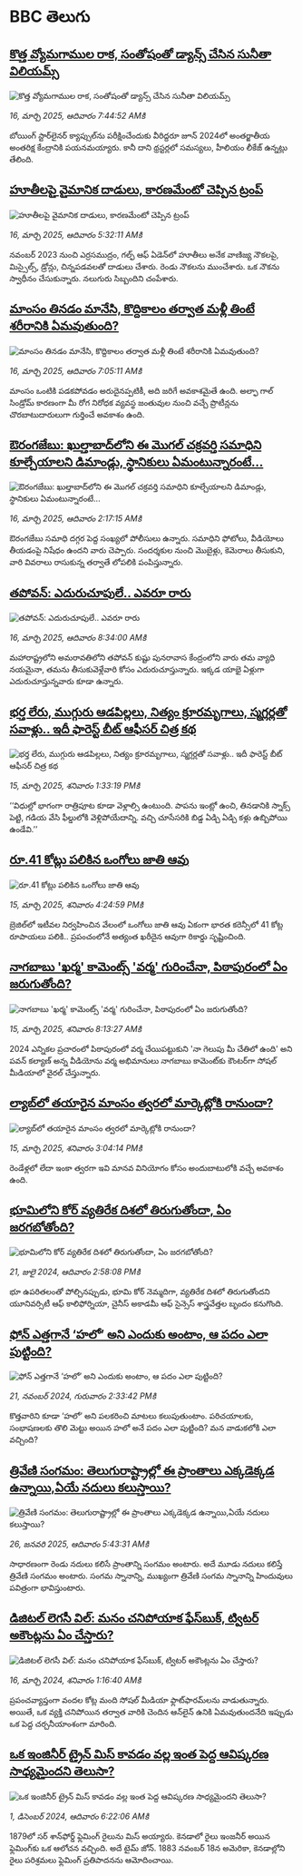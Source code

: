 # BBC తెలుగు## [కొత్త వ్యోమగాముల రాక, సంతోషంతో డ్యాన్స్ చేసిన సునీతా విలియమ్స్](https://www.bbc.com/telugu/articles/cx2g3n0xr1zo?at_campaign=githubrss)![కొత్త వ్యోమగాముల రాక, సంతోషంతో డ్యాన్స్ చేసిన సునీతా విలియమ్స్](https://ichef.bbci.co.uk/ace/standard/240/cpsprodpb/b0dc/live/668096a0-0239-11f0-a8b1-950887ddc6e5.jpg)_16, మార్చి 2025, ఆదివారం 7:44:52 AMకి_బోయింగ్ స్టార్‌లైనర్ క్యాప్సుల్‌ను పరీక్షించేందుకు వీరిద్దరూ జూన్ 2024లో అంతర్జాతీయ అంతరిక్ష కేంద్రానికి పయనమయ్యారు. కానీ దాని థ్రస్టర్లలో సమస్యలు, హీలియం లీకేజ్ ఉన్నట్లు తేలింది.## [హూతీలపై వైమానిక దాడులు, కారణమేంటో చెప్పిన ట్రంప్ ](https://www.bbc.com/telugu/articles/c5y473gwe2do?at_campaign=githubrss)![హూతీలపై వైమానిక దాడులు, కారణమేంటో చెప్పిన ట్రంప్ ](https://ichef.bbci.co.uk/ace/standard/240/cpsprodpb/c269/live/f5819b50-0226-11f0-a266-535342915d40.jpg)_16, మార్చి 2025, ఆదివారం 5:32:11 AMకి_నవంబర్ 2023 నుంచి ఎర్రసముద్రం, గల్ఫ్ ఆఫ్ ఏడెన్‌లో హూతీలు అనేక వాణిజ్య నౌకలపై, మిస్సైల్స్, డ్రోన్లు, చిన్నపడవలతో దాడులు చేశారు. రెండు నౌకలను ముంచేశారు. ఒక నౌకను స్వాధీనం చేసుకున్నారు. నలుగురు సిబ్బందిని చంపేశారు.## [మాంసం తినడం మానేసి, కొద్దికాలం తర్వాత మళ్లీ తింటే శరీరానికి ఏమవుతుంది?](https://www.bbc.com/telugu/articles/cz61yy0929wo?at_campaign=githubrss)![మాంసం తినడం మానేసి, కొద్దికాలం తర్వాత మళ్లీ తింటే శరీరానికి ఏమవుతుంది?](https://ichef.bbci.co.uk/ace/standard/240/cpsprodpb/7614/live/fb1ab550-0231-11f0-a7e6-8f8587ec47ad.jpg)_16, మార్చి 2025, ఆదివారం 7:05:11 AMకి_మాంసం ఒంటికి పడకపోవడం అరుదైనప్పటికీ, అది జరిగే అవకాశమైతే ఉంది. అల్ఫా గాల్ సిండ్రోమ్ కారణంగా మీ రోగ నిరోధక వ్యవస్థ జంతువుల నుంచి వచ్చే ప్రొటీన్లను చొరబాటుదారులుగా గుర్తించే అవకాశం ఉంది.## [ఔరంగజేబు: ఖుల్తాబాద్‌లోని ఈ మొగల్ చక్రవర్తి సమాధిని కూల్చేయాలని డిమాండ్లు, స్థానికులు ఏమంటున్నారంటే...](https://www.bbc.com/telugu/articles/cgr2z79kq21o?at_campaign=githubrss)![ఔరంగజేబు: ఖుల్తాబాద్‌లోని ఈ మొగల్ చక్రవర్తి సమాధిని కూల్చేయాలని డిమాండ్లు, స్థానికులు ఏమంటున్నారంటే...](https://ichef.bbci.co.uk/ace/standard/240/cpsprodpb/3565/live/37c9ae40-020d-11f0-a8b1-950887ddc6e5.jpg)_16, మార్చి 2025, ఆదివారం 2:17:15 AMకి_ఔరంగజేబు సమాధి దగ్గర పెద్ద సంఖ్యలో పోలీసులు ఉన్నారు. సమాధిని ఫోటోలు, వీడియోలు తీయడంపై నిషేధం ఉందని వారు చెప్పారు. సందర్శకుల నుంచి మొబైళ్లు, కెమెరాలు తీసుకుని, వారి వివరాలు రాసుకున్న తర్వాతే లోపలికి పంపిస్తున్నారు.## [తపోవన్: ఎదురుచూపులే.. ఎవరూ రారు](https://www.bbc.com/telugu/articles/cy4v17j48jwo?at_campaign=githubrss)![తపోవన్: ఎదురుచూపులే.. ఎవరూ రారు](https://ichef.bbci.co.uk/ace/standard/240/cpsprodpb/8847/live/23cebcd0-023c-11f0-8c3d-b7dcc7510cb1.jpg)_16, మార్చి 2025, ఆదివారం 8:34:00 AMకి_మహారాష్ట్రలోని అమరావతిలోని తపోవన్ కుష్టు పునరావాస కేంద్రంలోని వారు తమ వ్యాధి నయమైనా, తమను తీసుకువెళ్లేవారి కోసం ఎదురుచూస్తున్నారు. ఇక్కడ యాభై ఏళ్లుగా ఎదురుచూస్తున్నవారు కూడా  ఉన్నారు.## [భర్త లేరు, ముగ్గురు ఆడపిల్లలు, నిత్యం క్రూరమృగాలు, స్మగ్లర్లతో సవాళ్లు.. ఇదీ ఫారెస్ట్ బీట్ ఆఫీసర్ చిత్ర కథ](https://www.bbc.com/telugu/articles/cddyrjd8neqo?at_campaign=githubrss)![భర్త లేరు, ముగ్గురు ఆడపిల్లలు, నిత్యం క్రూరమృగాలు, స్మగ్లర్లతో సవాళ్లు.. ఇదీ ఫారెస్ట్ బీట్ ఆఫీసర్ చిత్ర కథ](https://ichef.bbci.co.uk/ace/standard/240/cpsprodpb/41c7/live/3281c320-01a2-11f0-bced-0dabb6148ade.jpg)_15, మార్చి 2025, శనివారం 1:33:19 PMకి_‘‘విధుల్లో భాగంగా రాత్రిపూట కూడా వెళ్లాల్సి ఉంటుంది. పాపను ఇంట్లో ఉంచి, తినడానికి స్నాక్స్ పెట్టి, గడియ వేసి ఫీల్డులోకి వెళ్లిపోయేదాన్ని. వచ్చి చూసేసరికి బిడ్డ ఏడ్చి ఏడ్చి కళ్లు ఉబ్బిపోయి ఉండేవి.’’## [రూ.41 కోట్లు పలికిన ఒంగోలు జాతి ఆవు](https://www.bbc.com/telugu/articles/c0l1j5z9n44o?at_campaign=githubrss)![రూ.41 కోట్లు పలికిన ఒంగోలు జాతి ఆవు](https://ichef.bbci.co.uk/ace/standard/240/cpsprodpb/8e20/live/e9301ca0-01b8-11f0-b50e-9d086302645f.jpg)_15, మార్చి 2025, శనివారం 4:24:59 PMకి_బ్రెజిల్‌లో ఇటీవల నిర్వహించిన వేలంలో ఒంగోలు జాతి ఆవు ఏకంగా భారత కరెన్సీలో 41 కోట్ల రూపాయలు పలికి.. ప్రపంచంలోనే అత్యంత ఖరీదైన ఆవుగా రికార్డు సృష్టించింది.## [నాగబాబు 'ఖర్మ' కామెంట్స్ 'వర్మ' గురించేనా, పిఠాపురంలో ఏం జరుగుతోంది?](https://www.bbc.com/telugu/articles/cq8ygdy54k7o?at_campaign=githubrss)![నాగబాబు 'ఖర్మ' కామెంట్స్ 'వర్మ' గురించేనా, పిఠాపురంలో ఏం జరుగుతోంది?](https://ichef.bbci.co.uk/ace/standard/240/cpsprodpb/020e/live/0edf8890-0174-11f0-9ad5-6bb81048d55f.jpg)_15, మార్చి 2025, శనివారం 8:13:27 AMకి_2024 ఎన్నికల ప్రచారంలో పిఠాపురంలో వర్మ చేయిపట్టుకుని 'నా గెలుపు మీ చేతిలో ఉంది' అని పవన్ కల్యాణ్ అన్న వీడియోను వర్మ అభిమానులు నాగబాబు కామెంట్‌కు కౌంటర్‌గా సోషల్ మీడియాలో వైరల్ చేస్తున్నారు.## [ల్యాబ్‌లో తయారైన మాంసం త్వరలో మార్కెట్లోకి రానుందా? ](https://www.bbc.com/telugu/articles/czjeplpldz2o?at_campaign=githubrss)![ల్యాబ్‌లో తయారైన మాంసం త్వరలో మార్కెట్లోకి రానుందా? ](https://ichef.bbci.co.uk/ace/standard/240/cpsprodpb/f313/live/92b9e900-01ae-11f0-93a8-0751102ec401.jpg)_15, మార్చి 2025, శనివారం 3:04:14 PMకి_రెండేళ్లలో లేదా ఇంకా త్వరగా ఇవి మానవ వినియోగం కోసం అందుబాటులోకి వచ్చే అవకాశం ఉంది.## [భూమిలోని కోర్ వ్యతిరేక దిశలో తిరుగుతోందా, ఏం జరగబోతోంది?](https://www.bbc.com/telugu/articles/crgr7rnd7g4o?at_campaign=githubrss)![భూమిలోని కోర్ వ్యతిరేక దిశలో తిరుగుతోందా, ఏం జరగబోతోంది?](https://ichef.bbci.co.uk/ace/standard/240/cpsprodpb/cc28/live/4457bc00-3ec3-11ef-b2f4-77406157b906.jpg)_21, జులై 2024, ఆదివారం 2:58:08 PMకి_భూ ఉపరితలంతో పోల్చినప్పుడు, భూమి కోర్ నెమ్మదిగా, వ్యతిరేక దిశలో తిరుగుతోందని యూనివర్సిటీ ఆఫ్ కాలిఫోర్నియా, చైనీస్ అకాడమీ ఆఫ్ సైన్సెస్‌ శాస్త్రవేత్తల బృందం కనుగొంది.## [ఫోన్ ఎత్తగానే ‘హలో’ అని ఎందుకు అంటాం, ఆ పదం ఎలా పుట్టింది?](https://www.bbc.com/telugu/articles/cgj7x7gdjq4o?at_campaign=githubrss)![ఫోన్ ఎత్తగానే ‘హలో’ అని ఎందుకు అంటాం, ఆ పదం ఎలా పుట్టింది?](https://ichef.bbci.co.uk/ace/standard/240/cpsprodpb/0618/live/7a20ebb0-a807-11ef-b21e-5359bd56d02f.jpg)_21, నవంబర్ 2024, గురువారం 2:33:42 PMకి_కొత్తవారిని కూడా ‘హలో’ అని పలకరించి మాటలు కలుపుతుంటాం.  పరిచయాలకు, సంభాషణలకు తొలి మెట్టు అయిన హలో అనే పదం ఎలా పుట్టింది? మన వాడుకలోకి ఎలా వచ్చింది?## [త్రివేణి సంగమం: తెలుగురాష్ట్రాల్లో ఈ ప్రాంతాలు ఎక్కడెక్కడ ఉన్నాయి,ఏయే నదులు కలుస్తాయి? ](https://www.bbc.com/telugu/articles/cz7elrr17jeo?at_campaign=githubrss)![త్రివేణి సంగమం: తెలుగురాష్ట్రాల్లో ఈ ప్రాంతాలు ఎక్కడెక్కడ ఉన్నాయి,ఏయే నదులు కలుస్తాయి? ](https://ichef.bbci.co.uk/ace/standard/240/cpsprodpb/9dad/live/7f50e780-da42-11ef-a37f-eba91255dc3d.jpg)_26, జనవరి 2025, ఆదివారం 5:43:31 AMకి_సాధారణంగా రెండు నదులు కలిసే ప్రాంతాన్ని సంగమం అంటారు. అదే మూడు నదులు కలిస్తే త్రివేణి సంగమం అంటారు. సంగమ స్నానాన్ని, ముఖ్యంగా త్రివేణి సంగమ స్నానాన్ని హిందువులు పవిత్రంగా భావిస్తుంటారు.## [డిజిటల్ లెగసీ విల్: మనం చనిపోయాక ఫేస్‌బుక్, ట్విటర్‌ అకౌంట్లను ఏం చేస్తారు?](https://www.bbc.com/telugu/articles/cx0zl1qeyq2o?at_campaign=githubrss)![డిజిటల్ లెగసీ విల్: మనం చనిపోయాక ఫేస్‌బుక్, ట్విటర్‌ అకౌంట్లను ఏం చేస్తారు?](https://ichef.bbci.co.uk/ace/standard/240/cpsprodpb/bea2/live/2323ffd0-e2d4-11ee-9410-0f893255c2a0.jpg)_16, మార్చి 2024, శనివారం 1:16:40 AMకి_ప్రపంచవ్యాప్తంగా వందల కోట్ల మంది సోషల్ మీడియా ఫ్లాట్‌ఫారమ్‌లను వాడుతున్నారు. అయితే, ఒక వ్యక్తి చనిపోయిన తర్వాత వారికి చెందిన ఆన్‌లైన్ ఉనికి ఏమవుతుందనేది ఇప్పుడు ఒక పెద్ద చర్చనీయాంశంగా మారింది.## [ఒక ఇంజినీర్ ట్రైన్ మిస్ కావడం వల్ల ఇంత పెద్ద ఆవిష్కరణ సాధ్యమైందని తెలుసా?](https://www.bbc.com/telugu/articles/c774y4mdrgdo?at_campaign=githubrss)![ఒక ఇంజినీర్ ట్రైన్ మిస్ కావడం వల్ల ఇంత పెద్ద ఆవిష్కరణ సాధ్యమైందని తెలుసా?](https://ichef.bbci.co.uk/ace/standard/240/cpsprodpb/d07c/live/d2f92490-ab19-11ef-8264-5f9791599833.jpg)_1, డిసెంబర్ 2024, ఆదివారం 6:22:06 AMకి_1879లో సర్ శాన్‌ఫోర్డ్ ఫ్లెమింగ్ రైలును మిస్ అయ్యారు. కెనడాలో రైలు ఇంజనీర్ అయిన ఫ్లెమింగ్‌కు ఒక ఆలోచన వచ్చింది. అదే టైమ్ జోన్‌. 
1883 నవంబర్ 18న అమెరికా, కెనడాల్లోని రైలు పరిశ్రమలు ఫ్లెమింగ్ ప్రతిపాదనను ఆమోదించాయి.
